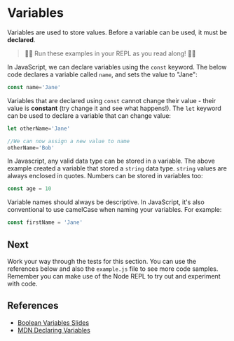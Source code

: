 # Variables

Variables are used to store values. Before a variable can be used, it must be **declared**.

> 👨‍💻 Run these examples in your REPL as you read along! 👨‍💻

 In JavaScript, we can declare variables using the `const` keyword. The below code declares a variable called `name`, and sets the value to "Jane":

```javascript
const name='Jane'
```
Variables that are declared using `const` cannot change their value - their value is **constant** (try change it and see what happens!). The `let` keyword can be used to declare a variable that can change value:
```javascript
let otherName='Jane'

//We can now assign a new value to name
otherName='Bob'
```

In Javascript, any valid data type can be stored in a variable. The above example created a variable that stored a `string` data type. `string` values are always enclosed in quotes. Numbers can be stored in variables too:

```javascript
const age = 10
```

Variable names should always be descriptive. In JavaScript, it's also conventional to use camelCase when naming your variables. For example:

```javascript
const firstName = 'Jane'
```

## Next
Work your way through the tests for this section. You can use the references below and also
the `example.js` file to see more code samples. Remember you can make use of the Node REPL 
to try out and experiment with code.

## References

* [Boolean Variables Slides](https://docs.google.com/presentation/d/17blHGDVfjN_EerQtw0ybFDtJEhjj9wAU9qHoI1DAnYw/edit?usp=sharing)
* [MDN Declaring Variables](https://developer.mozilla.org/en-US/docs/Web/JavaScript/Guide/Grammar_and_types#declarations)